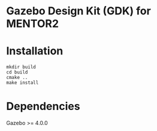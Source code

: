 Gazebo Design Kit (GDK) for MENTOR2
===


Installation
===

    mkdir build
    cd build
    cmake ..
    make install


Dependencies
===

Gazebo >= 4.0.0


